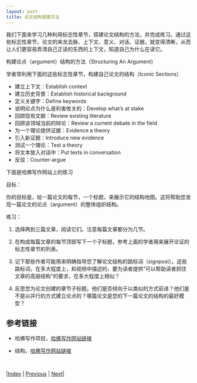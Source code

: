 ```yaml
---
layout: post
title: 论文结构搭建方法
---
```


我们下面来学习几种利用标志性章节，搭建论文结构的方法，并完成练习。通过这些标志性章节，论文的来龙去脉、上下文、意义、对话、证据，就变得清晰，从而让人们更容易弄清自己正读的东西的上下文，知道自己为什么在读它。

构建论点（argument）结构的方法（Structuring An Argument）

学者常利用下面的这些标志性章节，构建自己论文的结构（Iconic Sections）

- 建立上下文：Establish context
- 建立历史背景：Establish historical background
- 定义关键字：Define keywords
- 说明论点为什么是利害攸关的：Develop what’s at stake
- 回顾现有文献：Review existing literature
- 回顾该领域当前的辩论：Review a current debate in the field
- 为一个理论提供证据：Evidence a theory
- 引入新证据：Introduce new evidence
- 测试一个理论：Test a theory
- 将文本放入对话中：Put texts in conversation
- 反驳：Counter-argue

下面是哈佛写作网站上的练习

目标：

你的目标是，给一篇论文的每节，一个标题，来展示它的结构地图。这将帮助您发现一篇论文的论点（argument）的整体组织结构。

练习：

1. 选择两到三篇文章，阅读它们。注意每篇文章都分为几节。

2. 在构成每篇文章的每节顶部写下一个子标题，参考上面的学者用来展开论证的标志性章节的列表。

3. 记下那些作者可能用来明确指导您了解论文结构的路标词（signpost）。这些路标词，在多大程度上，和视频中描述的，要为读者提供“可以帮助读者抓住文章的高层结构”的要求，在多大程度上相似？

4. 反思您为论文创建的章节子标题。他们是否倾向于以类似的方式前进？他们是不是以并行的方式建立论点的？哪篇论文是您的下一篇论文的结构的最好模型？

## 参考链接

- 哈佛写作项目，[哈佛写作网站链接](https://www.harvardwrites.com/)

- 结构，[哈佛写作网站链接](https://www.harvardwrites.com/structure)

<br/>

|[Index](../../) | [Previous](3-2-structure) | [Next](3-5-outline)|
